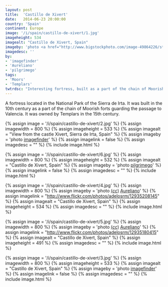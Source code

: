 ```yaml
---
layout: post
title:  'Castillo de Xivert'
date:   2014-06-23 20:00:00
country: 'Spain'
continent: Europe
image: '/i/spain/castillo-de-xivert/1.jpg'
imageheight: 534
imagealt: "Castillo de Xivert, Spain"
imageby: 'photo <a href="http://www.bigstockphoto.com/image-49864226/stock-photo-castillo-de-xivert">imagefinder</a>'
imagedesc: ''
by:
- 'imagefinder'
- 'Aureliano'
- 'pilgrimego'
tags:
- 'Moors'
- 'Templars'
twtrdsc: "Interesting fortress, built as a part of the chain of Moorish forts guarding the passage to Valencia, later owned by Templars."
---
```

A fortress located in the National Park of the Sierra de Irta. It was built in the 10th century as a part of the chain of Moorish forts guarding the passage to Valencia. It was owned by Templars in the 15th century.

<!-- img -->
{% assign image = '/i/spain/castillo-de-xivert/2.jpg' %}
{% assign imagewidth = 800 %}
{% assign imageheight = 533 %}
{% assign imagealt = "View from the castle Xivert, Sierra de Irta, Spain" %}
{% assign imageby = 'photo <a href="http://www.bigstockphoto.com/image-49864208/stock-photo-castillo-de-xivert">imagefinder</a>' %}
{% assign imagelink = false %}
{% assign imagedesc = "" %}
{% include image.html %}

<!-- img -->
{% assign image = '/i/spain/castillo-de-xivert/6.jpg' %}
{% assign imagewidth = 800 %}
{% assign imageheight = 532 %}
{% assign imagealt = "Castillo de Xivert, Spain" %}
{% assign imageby = 'photo <a href="http://www.bigstockphoto.com/image-35123411/stock-photo-bottom-view-to-the-old-castle-and-mountains-alcala-de-xivert-in-spain">pilgrimego</a>' %}
{% assign imagelink = false %}
{% assign imagedesc = "" %}
{% include image.html %}

{% assign image = '/i/spain/castillo-de-xivert/4.jpg' %}
{% assign imagewidth = 800 %}
{% assign imageby = 'photo <a title="License: Attribution-ShareAlike 2.0 Generic" href="https://creativecommons.org/licenses/by-sa/2.0/">(<em>cc</em>)</a> <a href="http://www.flickr.com/photos/adelosrm/12935208145">Aureliano</a>' %}
{% assign imagelink = "http://www.flickr.com/photos/adelosrm/12935208145" %}
{% assign imagealt = "Castillo de Xivert, Spain" %}
{% assign imageheight = 534 %}
{% assign imagedesc = "" %}
{% include image.html %}

{% assign image = '/i/spain/castillo-de-xivert/5.jpg' %}
{% assign imagewidth = 800 %}
{% assign imageby = 'photo <a title="License: Attribution-ShareAlike 2.0 Generic" href="https://creativecommons.org/licenses/by-sa/2.0/">(<em>cc</em>)</a> <a href="http://www.flickr.com/photos/adelosrm/12935180415">Aureliano</a>' %}
{% assign imagelink = "http://www.flickr.com/photos/adelosrm/12935180415" %}
{% assign imagealt = "Castillo de Xivert, Spain" %}
{% assign imageheight = 491 %}
{% assign imagedesc = "" %}
{% include image.html %}

<!-- img -->
{% assign image = '/i/spain/castillo-de-xivert/3.jpg' %}
{% assign imagewidth = 800 %}
{% assign imageheight = 533 %}
{% assign imagealt = "Castillo de Xivert, Spain" %}
{% assign imageby = 'photo <a href="http://www.bigstockphoto.com/image-49864205/stock-photo-castillo-de-xivert">imagefinder</a>' %}
{% assign imagelink = false %}
{% assign imagedesc = "" %}
{% include image.html %}